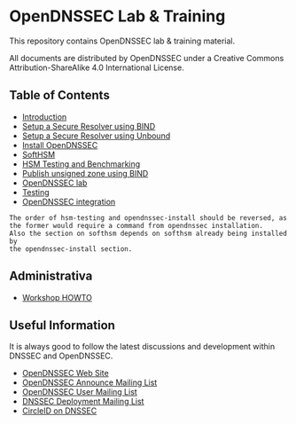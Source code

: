 # OpenDNSSEC Lab & Training

This repository contains OpenDNSSEC lab & training material.

All documents are distributed by OpenDNSSEC under a Creative Commons Attribution-ShareAlike 4.0 International License.

## Table of Contents

- [Introduction](intro.md)
- [Setup a Secure Resolver using BIND](recursive-bind.md)
- [Setup a Secure Resolver using Unbound](recursive-unbound.md)
- [Install OpenDNSSEC](opendnssec-install.md)
- [SoftHSM](softhsm.md)
- [HSM Testing and Benchmarking](hsm-testing.md)
- [Publish unsigned zone using BIND](publish-unsigned.md)
- [OpenDNSSEC lab](opendnssec-lab.md)
- [Testing](testing.md)
- [OpenDNSSEC integration](opendnssec-integration.md)

```comment
The order of hsm-testing and opendnssec-install should be reversed, as
the former would require a command from opendnssec installation.
Also the section on softhsm depends on softhsm already being installed by
the opendnssec-install section.
```

## Administrativa

- [Workshop HOWTO](workshop-howto.md)


## Useful Information

It is always good to follow the latest discussions and development within DNSSEC and OpenDNSSEC.

- [OpenDNSSEC Web Site](http://www.opendnssec.org/)
- [OpenDNSSEC Announce Mailing List](https://lists.opendnssec.org/mailman/listinfo/opendnssec-announce)
- [OpenDNSSEC User Mailing List](https://lists.opendnssec.org/mailman/listinfo/opendnssec-user)
- [DNSSEC Deployment Mailing List](https://dnssec-deployment.org/mailman/listinfo/dnssec-deployment)
- [CircleID on DNSSEC](http://www.circleid.com/topics/dnssec)
